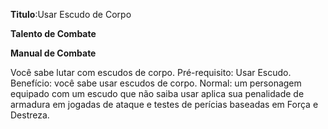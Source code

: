 **Titulo**:Usar Escudo de Corpo

**Talento de Combate**

**Manual de Combate**

 Você sabe lutar com escudos de corpo. Pré-requisito: Usar Escudo. Benefício: você sabe usar escudos de corpo. Normal: um personagem equipado com um escudo que não saiba usar aplica sua penalidade de armadura em jogadas de ataque e testes de perícias baseadas em Força e Destreza.